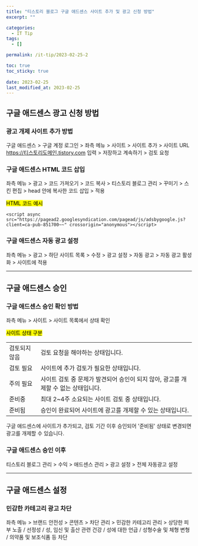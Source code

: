 ```yaml
---
title: "티스토리 블로그 구글 애드센스 사이트 추가 및 광고 신청 방법"
excerpt: ""

categories:
  - IT Tip
tags:
  - []

permalink: /it-tip/2023-02-25-2

toc: true
toc_sticky: true
 
date: 2023-02-25
last_modified_at: 2023-02-25
---
```


## 구글 애드센스 광고 신청 방법

### 광고 개제 사이트 추가 방법
구글 애드센스 > 구글 계정 로그인 > 좌측 메뉴 > 사이트 > 사이트 추가 > 사이트 URL https://티스토리도메인.tistory.com 입력 > 저장하고 계속하기 > 검토 요청

### 구글 애드센스 HTML 코드 삽입
좌측 메뉴 > 광고 > 코드 가져오기 > 코드 복사 > 티스토리 블로그 관리 > 꾸미기 > 스킨 편집 > head 안에 복사한 코드 삽입 > 적용

<mark>HTML 코드 예시</mark>
```
<script async src="https://pagead2.googlesyndication.com/pagead/js/adsbygoogle.js?client=ca-pub-851700~~" crossorigin="anonymous"></script>
```

### 구글 애드센스 자동 광고 설정
좌측 메뉴 > 광고 > 하단 사이트 목록 > 수정 > 광고 설정 > 자동 광고 > 자동 광고 활성화 > 사이트에 적용

---

## 구글 애드센스 승인

### 구글 애드센스 승인 확인 방법
좌측 메뉴 > 사이트 > 사이트 목록에서 상태 확인

<mark>사이트 상태 구분</mark>
<table>
  <tbody>
    <tr>
      <td>검토되지 않음</td>
      <td>검토 요청을 해야하는 상태입니다.</td>
    </tr>
    <tr>
      <td>검토 필요</td>
      <td>사이트에 추가 검토가 필요한 상태입니다.</td>
    </tr>
    <tr>
      <td>주의 필요</td>
      <td>사이트 검토 중 문제가 발견되어 승인이 되지 않아, 광고를 개제할 수 없는 상태입니다.</td>
    </tr>
    <tr>
      <td>준비중</td>
      <td>최대 2~4주 소요되는 사이트 검토 중 상태입니다.</td>
    </tr>
    <tr>
      <td>준비됨</td>
      <td>승인이 완료되어 사이트에 광고를 개제할 수 있는 상태입니다.</td>
    </tr>
  </tbody>
</table>
구글 애드센스에 사이트가 추가되고, 검토 기간 이후 승인되어 '준비됨' 상태로 변경되면 광고를 개제할 수 있습니다.

### 구글 애드센스 승인 이후
티스토리 블로그 관리 > 수익 > 애드센스 관리 > 광고 설정 > 전체 자동광고 설정

---

## 구글 애드센스 설정

### 민감한 카테고리 광고 차단
좌측 메뉴 > 브랜드 안전성 > 콘텐츠 > 차단 관리 > 민감한 카테고리 관리 > 상당한 피부 노출 / 선정성 / 성, 임신 및 출산 관련 건강 / 성에 대한 언급 / 성형수술 및 체형 변형 / 의약품 및 보조식품 등 차단